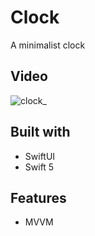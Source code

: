 # Clock
A minimalist clock

## Video
![clock_](https://user-images.githubusercontent.com/68432060/138193464-695b524d-0faf-41c8-a6db-c52f27ed62df.gif)

## Built with
* SwiftUI
* Swift 5

## Features
* MVVM

